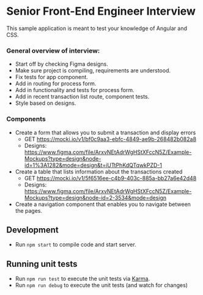 # Senior Front-End Engineer Interview
This sample application is meant to test your knowledge of Angular and CSS. 


### General overview of interview:

- Start off by checking Figma designs.
- Make sure project is compiling, requirements are understood.
- Fix tests for app component.
- Add in routing for process form.
- Add in functionality and tests for process form.
- Add in recent transaction list route, component tests.
- Style based on designs.

### Components 
* Create a form that allows you to submit a transaction and display errors
  * GET https://mocki.io/v1/bf0c9aa3-ebfc-4849-ae9b-268482b082a8
  * Designs: https://www.figma.com/file/ArxvNEtAdrWgHStXFccN5Z/Example-Mockups?type=design&node-id=1%3A1282&mode=design&t=iUTtPhKdQTqwkPZD-1
* Create a table that lists information about the transactions created
  * GET https://mocki.io/v1/5f6516ee-c4b9-403c-885a-bb27a6e42d48
  * Designs: https://www.figma.com/file/ArxvNEtAdrWgHStXFccN5Z/Example-Mockups?type=design&node-id=2-3534&mode=design
* Create a navigation component that enables you to navigate between the pages.


## Development

* Run `npm start` to compile code and start server. 

## Running unit tests

* Run `npm run test` to execute the unit tests via [Karma](https://karma-runner.github.io).
* Run `npm run debug` to execute the unit tests (and watch for changes)

